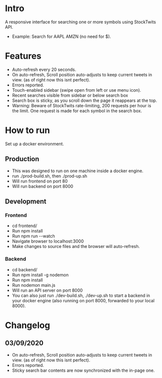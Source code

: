 # Intro

A responsive interface for searching one or more symbols using StockTwits API.

* Example: Search for AAPL AMZN (no need for $).

# Features

* Auto-refresh every 20 seconds.
* On auto-refresh, Scroll position auto-adjusts to keep current tweets in view. (as of right now this isnt perfect).
* Errors reported.
* Touch-enabled sidebar (swipe open from left or use menu icon).
* Recent searches visible from sidebar or below search box
* Search box is sticky, as you scroll down the page it reappears at the top.
* Warning: Beware of StockTwits rate-limiting, 200 requests per hour is the limit. One request is made for each symbol in the search box.

# How to run

Set up a docker environment.

## Production

* This was designed to run on one machine inside a docker engine.
* run ./prod-build.sh, then ./prod-up.sh
* Will run frontend on port 80
* Will run backend on port 8000

## Development

### Frontend
* cd frontend/
* Run npm install
* Run npm run --watch
* Navigate browser to localhost:3000
* Make changes to source files and the browser will auto-refresh.

### Backend
* cd backend/
* Run npm install -g nodemon
* Run npm install
* Run nodemon main.js
* Will run an API server on port 8000
* You can also just run ./dev-build.sh, ./dev-up.sh to start a backend in your docker engine (also running on port 8000, forwarded to your local 8000).

# Changelog

## 03/09/2020

* On auto-refresh, Scroll position auto-adjusts to keep current tweets in view. (as of right now this isnt perfect).
* Errors reported.
* Sticky search bar contents are now synchronized with the in-page one.